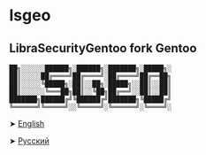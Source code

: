# lsgeo
## LibraSecurityGentoo fork Gentoo

```
██╗░░░░░░██████╗░██████╗░███████╗░█████╗░
██║░░░░░██╔════╝██╔════╝░██╔════╝██╔══██╗
██║░░░░░╚█████╗░██║░░██╗░█████╗░░██║░░██║
██║░░░░░░╚═══██╗██║░░╚██╗██╔══╝░░██║░░██║
███████╗██████╔╝╚██████╔╝███████╗╚█████╔╝
╚══════╝╚═════╝░░╚═════╝░╚══════╝░╚════╝░
```

 ➤ [English](README.en.md)
 
 ➤ [Русский](README.ru.md)




